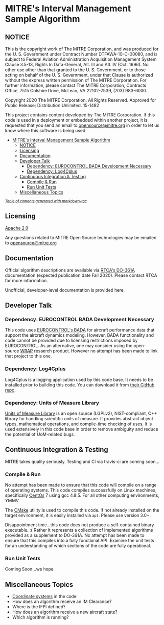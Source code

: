 # MITRE's Interval Management Sample Algorithm

## NOTICE

This is the copyright work of The MITRE Corporation, and was produced
for the U. S. Government under Contract Number DTFAWA-10-C-00080, and
is subject to Federal Aviation Administration Acquisition Management
System Clause 3.5-13, Rights In Data-General, Alt. III and Alt. IV
(Oct. 1996).  No other use other than that granted to the U. S.
Government, or to those acting on behalf of the U. S. Government,
under that Clause is authorized without the express written
permission of The MITRE Corporation. For further information, please
contact The MITRE Corporation, Contracts Office, 7515 Colshire Drive,
McLean, VA  22102-7539, (703) 983-6000.

Copyright 2020 The MITRE Corporation. All Rights Reserved.
Approved for Public Release; Distribution Unlimited. 15-1482

This project contains content developed by The MITRE Corporation. If this code is used in a deployment or embedded within another project, it is requested that you send an email to opensource@mitre.org in order to let us know where this software is being used.

- [MITRE's Interval Management Sample Algorithm](#mitre-s-interval-management-sample-algorithm)
  * [NOTICE](#notice)
  * [Licensing](#licensing)
  * [Documentation](#documentation)
  * [Developer Talk](#developer-talk)
    + [Dependency: EUROCONTROL BADA Development Necessary](#dependency--eurocontrol-bada-development-necessary)
    + [Dependency: Log4Cplus](#dependency--log4cplus)
  * [Continuous Integration & Testing](#continuous-integration---testing)
    + [Compile & Run](#compile---run)
    + [Run Unit Tests](#run-unit-tests)
  * [Miscellaneous Topics](#miscellanous-topics)

<small><i><a href='http://ecotrust-canada.github.io/markdown-toc/'>Table of contents generated with markdown-toc</a></i></small>

## Licensing

[Apache 2.0](https://github.com/mitre/FMACM/blob/master/LICENSE)

Any questions related to MITRE Open Source technologies may be emailed to opensource@mitre.org

## Documentation

Official algorithm descriptions are available via [RTCA's DO-361A](https://my.rtca.org/nc__store?search=do-361) documentation (expected publication date Fall 2020). Please contact RTCA for more information.

Unofficial, developer-level documentation is provided here.

## Developer Talk

### Dependency: EUROCONTROL BADA Development Necessary

This code uses [EUROCONTROL's BADA](https://eurocontrol.int/services/bada) for aircraft performance data that support the aircraft dynamics modeling. However, BADA functionality and code cannot be provided due to licensing restrictions imposed by EUROCONTROL. As an alternative, one may consider using the open-source [WRAP](https://github.com/junzis/wrap) resaerch product. However no attempt has been made to link that project to this one.

### Dependency: Log4Cplus

Log4Cplus is a logging application used by this code base. It needs to be installed prior to building this code. You can download it from [their GitHub repo](https://github.com/log4cplus/log4cplus).

### Dependency: Units of Measure Library

[Units of Measure Library](http://sourceforge.net/projects/tuoml/) is an open source (LGPLv2), NIST-compliant, C++ library for handling scientific units of measure. It provides abstract object types, mathematical operations, and compile-time checking of uses. It is used extensively in this code base in order to remove ambiguity and reduce the potential of UoM-related bugs. 

## Continuous Integration & Testing

MITRE takes quality seriously. Testing and CI via travis-ci are coming soon...

### Compile & Run

No attempt has been made to ensure that this code will compile on a range of operating systems. This code compiles successfully on Linux machines, specifically [CentOs](https://www.centos.org/) 7 using gcc 4.8.5. For all other computing environments, YMMV.

The [CMake](https://cmake.org/) utility is used to compile this code. If not already installed on the target environment, it is easily installed via `apt`. Please use version 3.0+. 

Disappointment time...this code does not produce a self-contained binary executable. :( Rather it represents a collection of implemented algorithms provided as a supplement to DO-361A. No attempt has been made to ensure that this compiles into a fully functional API. Examine the unit tests for an understanding of which sections of the code are fully operational.

### Run Unit Tests

Coming Soon...we hope

## Miscellaneous Topics

* [Coordinate systems](coordinate_systems.md) in the code
* How does an algorithm receive an IM Clearance?
* Where is the IFPI defined?
* How does an algorithm receive a new aircraft state?
* Which algorithm is running?

